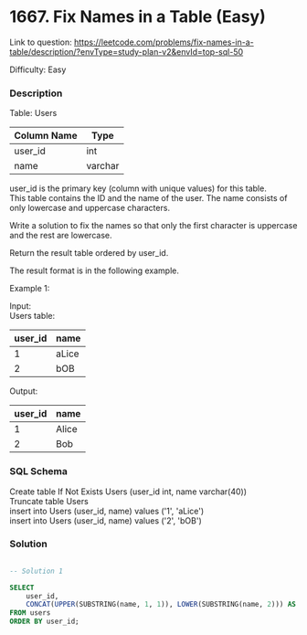 # 1667. Fix Names in a Table (Easy)

Link to question: https://leetcode.com/problems/fix-names-in-a-table/description/?envType=study-plan-v2&envId=top-sql-50

Difficulty: Easy

### Description

Table: Users


| Column Name    | Type    |
|----------------|---------|
| user_id        | int     |
| name           | varchar |

user_id is the primary key (column with unique values) for this table.\
This table contains the ID and the name of the user. The name consists of only lowercase and uppercase characters.
 

Write a solution to fix the names so that only the first character is uppercase and the rest are lowercase.

Return the result table ordered by user_id.

The result format is in the following example.

 

Example 1:

Input: \
Users table:

| user_id | name  |
|---------|-------|
| 1       | aLice |
| 2       | bOB   |

Output: 

| user_id | name  |
|---------|-------|
| 1       | Alice |
| 2       | Bob   |


### SQL Schema
Create table If Not Exists Users (user_id int, name varchar(40))\
Truncate table Users\
insert into Users (user_id, name) values ('1', 'aLice')\
insert into Users (user_id, name) values ('2', 'bOB')

### Solution

```sql

-- Solution 1

SELECT
    user_id,
    CONCAT(UPPER(SUBSTRING(name, 1, 1)), LOWER(SUBSTRING(name, 2))) AS name
FROM users
ORDER BY user_id;
